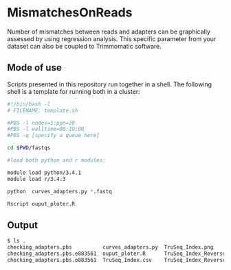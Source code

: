 # MismatchesOnReads

Number of mismatches between reads and adapters can be graphically assessed by using regression analysis. This specific parameter from your dataset can also be coupled to Trimmomatic software. 


## Mode of use

Scripts presented in this repository run together in a shell. The following shell is a template for running both in a cluster:

```Bash
#!/bin/bash -l
# FILENAME: template.sh

#PBS -l nodes=1:ppn=20
#PBS -l walltime=00:10:00
#PBS -q [specify a queue here]

cd $PWD/fastqs

#load both python and r modules:

module load python/3.4.1
module load r/3.4.3

python  curves_adapters.py *.fastq

Rscript ouput_ploter.R
```

## Output

```Bash
$ ls .
checking_adapters.pbs          curves_adapters.py  TruSeq_Index.png           TruSeq_Universal.csv           TruSeq_Universal_Reversed.png
checking_adapters.pbs.e883561  ouput_ploter.R      TruSeq_Index_Reversed.csv  TruSeq_Universal.png
checking_adapters.pbs.o883561  TruSeq_Index.csv    TruSeq_Index_Reversed.png  TruSeq_Universal_Reversed.csv
```
